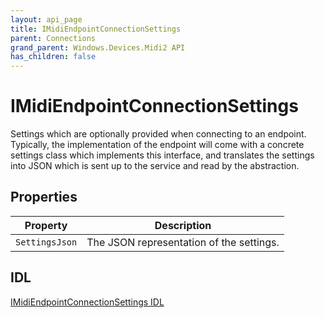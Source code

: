 ```yaml
---
layout: api_page
title: IMidiEndpointConnectionSettings
parent: Connections
grand_parent: Windows.Devices.Midi2 API
has_children: false
---
```


# IMidiEndpointConnectionSettings

Settings which are optionally provided when connecting to an endpoint. Typically, the implementation of the endpoint will come with a concrete settings class which implements this interface, and translates the settings into JSON which is sent up to the service and read by the abstraction.

## Properties

| Property | Description |
| -------- | ----------- |
| `SettingsJson` | The JSON representation of the settings. |

## IDL

[IMidiEndpointConnectionSettings IDL](https://github.com/microsoft/MIDI/blob/main/src/api/Client/Midi2Client/IMidiEndpointConnectionSettings.idl)

